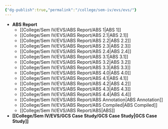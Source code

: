 ```yaml
---
{"dg-publish":true,"permalink":"/college/sem-iv/evs/evs/"}
---
```



- **ABS Report**
	- [[College/Sem IV/EVS/ABS Report/ABS 1\|ABS 1]]
	- [[College/Sem IV/EVS/ABS Report/ABS 2.1\|ABS 2.1]]
	- [[College/Sem IV/EVS/ABS Report/ABS 2.2\|ABS 2.2]]
	- [[College/Sem IV/EVS/ABS Report/ABS 2.3\|ABS 2.3]]
	- [[College/Sem IV/EVS/ABS Report/ABS 2.4\|ABS 2.4]]
	- [[College/Sem IV/EVS/ABS Report/ABS 3.1\|ABS 3.1]]
	- [[College/Sem IV/EVS/ABS Report/ABS 3.2\|ABS 3.2]]
	- [[College/Sem IV/EVS/ABS Report/ABS 3.3\|ABS 3.3]]
	- [[College/Sem IV/EVS/ABS Report/ABS 4.0\|ABS 4.0]]
	- [[College/Sem IV/EVS/ABS Report/ABS 4.1\|ABS 4.1]]
	- [[College/Sem IV/EVS/ABS Report/ABS 4.2\|ABS 4.2]]
	- [[College/Sem IV/EVS/ABS Report/ABS 4.3\|ABS 4.3]]
	- [[College/Sem IV/EVS/ABS Report/ABS 4.4\|ABS 4.4]]
	- [[College/Sem IV/EVS/ABS Report/ABS Annotation\|ABS Annotation]]
	- [[College/Sem IV/EVS/ABS Report/ABS Compiled\|ABS Compiled]]
	- [[College/Sem IV/EVS/ABS Report/ABS\|ABS]]
- **[[College/Sem IV/EVS/GCS Case Study/GCS Case Study\|GCS Case Study]]**


